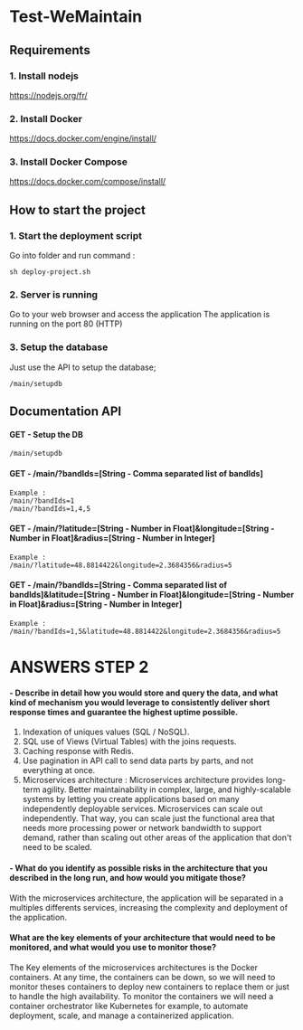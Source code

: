 # Test-WeMaintain

## Requirements

### 1. Install nodejs
https://nodejs.org/fr/

### 2. Install Docker
https://docs.docker.com/engine/install/

### 3. Install Docker Compose
https://docs.docker.com/compose/install/

## How to start the project

### 1. Start the deployment script
Go into folder and run command :
```
sh deploy-project.sh
```

### 2. Server is running
Go to your web browser and access the application
The application is running on the port 80 (HTTP)

### 3. Setup the database
Just use the API to setup the database;
```
/main/setupdb
```

## Documentation API

#### GET - Setup the DB
```
/main/setupdb
```

#### GET - /main/?bandIds=[String - Comma separated list of bandIds]
```
Example :
/main/?bandIds=1
/main/?bandIds=1,4,5
```

#### GET - /main/?latitude=[String - Number in Float]&longitude=[String - Number in Float]&radius=[String - Number in Integer]

```
Example :
/main/?latitude=48.8814422&longitude=2.3684356&radius=5
```

#### GET - /main/?bandIds=[String - Comma separated list of bandIds]&latitude=[String - Number in Float]&longitude=[String - Number in Float]&radius=[String - Number in Integer]

```
Example :
/main/?bandIds=1,5&latitude=48.8814422&longitude=2.3684356&radius=5
```




# ANSWERS STEP 2

#### - Describe in detail how you would store and query the data, and what kind of mechanism you would leverage to consistently deliver short response times and guarantee the highest uptime possible.

1. Indexation of uniques values (SQL / NoSQL).
2. SQL use of Views (Virtual Tables) with the joins requests.
3. Caching response with Redis.
4. Use pagination in API call to send data parts by parts, and not everything at once.
5. Microservices architecture :
Microservices architecture provides long-term agility. Better maintainability in complex, large, and highly-scalable systems by letting you create applications based on many independently deployable services.
Microservices can scale out independently. That way, you can scale just the functional area that needs more processing power or network bandwidth to support demand, rather than scaling out other areas of the application that don't need to be scaled.

#### - What do you identify as possible risks in the architecture that you described in the long run, and how would you mitigate those?

With the microservices architecture, the application will be separated in a multiples differents services, increasing the complexity and deployment of the application.

#### What are the key elements of your architecture that would need to be monitored, and what would you use to monitor those?

The Key elements of the microservices architectures is the Docker containers. At any time, the containers can be down, so we will need to monitor theses containers to deploy new containers
to replace them or just to handle the high availability.
To monitor the containers we will need a container orchestrator like Kubernetes for example, to automate deployment, scale, and manage a containerized application.




